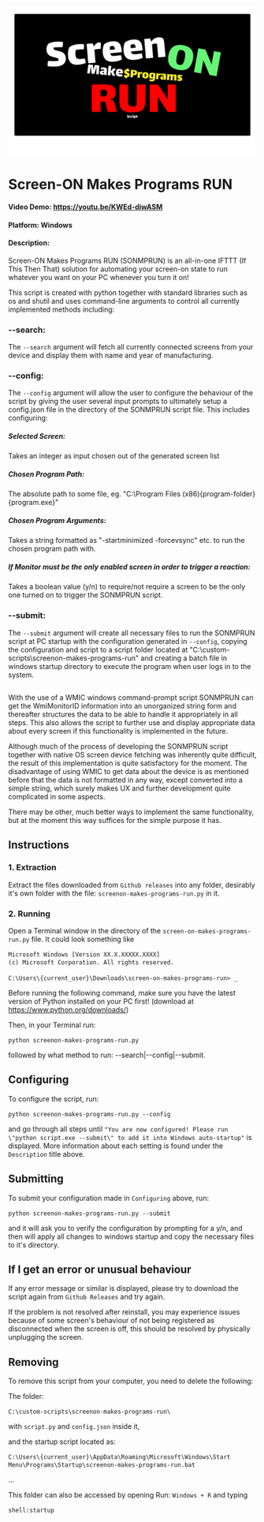 ![alt text](https://github.com/wootkennziz/cs50-final-project/blob/main/logo.png?raw=true)

# Screen-ON Makes Programs RUN

#### Video Demo: https://youtu.be/KWEd-diwASM

#### Platform: Windows

#### Description:

Screen-ON Makes Programs RUN (SONMPRUN) is an all-in-one IFTTT (If This Then That) solution for automating your screen-on state to run whatever you want on your PC whenever you turn it on!

This script is created with python together with standard libraries such as os and shutil and uses command-line arguments to control all currently implemented methods including:

### --search:

The `--search` argument will fetch all currently connected screens from your device and display them with name and year of manufacturing.

### --config:

The `--config` argument will allow the user to configure the behaviour of the script by giving the user several input prompts to ultimately setup a config.json file in the directory of the SONMPRUN script file. This includes configuring:

##### Selected Screen:

Takes an integer as input chosen out of the generated screen list

##### Chosen Program Path:

The absolute path to some file, eg. "C:\Program Files (x86)\{program-folder}\{program.exe}"

##### Chosen Program Arguments:

Takes a string formatted as "-startminimized -forcevsync" etc. to run the chosen program path with.

##### If Monitor must be the only enabled screen in order to trigger a reaction:

Takes a boolean value (y/n) to require/not require a screen to be the only one turned on to trigger the SONMPRUN script.

### --submit:

The `--submit` argument will create all necessary files to run the SONMPRUN script at PC startup with the configuration generated in `--config`, copying the configuration and script to a script folder located at "C:\custom-scripts\screenon-makes-programs-run" and creating a batch file in windows startup directory to execute the program when user logs in to the system.

##

With the use of a WMIC windows command-prompt script SONMPRUN can get the WmiMonitorID information into an unorganized string form and thereafter structures the data to be able to handle it appropriately in all steps. This also allows the script to further use and display appropriate data about every screen if this functionality is implemented in the future.

Although much of the process of developing the SONMPRUN script together with native OS screen device fetching was inherently quite difficult, the result of this implementation is quite satisfactory for the moment. The disadvantage of using WMIC to get data about the device is as mentioned before that the data is not formatted in any way, except converted into a simple string, which surely makes UX and further development quite complicated in some aspects.

There may be other, much better ways to implement the same functionality, but at the moment this way suffices for the simple purpose it has.

## Instructions

### 1. Extraction

Extract the files downloaded from `Github releases` into any folder, desirably it's own folder with the file: `screenon-makes-programs-run.py` in it.

### 2. Running

Open a Terminal window in the directory of the `screen-on-makes-programs-run.py` file. It could look something like

    Microsoft Windows [Version XX.X.XXXXX.XXXX]
    (c) Microsoft Corporation. All rights reserved.

    C:\Users\{current_user}\Downloads\screen-on-makes-programs-run> _

Before running the following command, make sure you have the latest version of Python installed on your PC first! (download at https://www.python.org/downloads/)

Then, in your Terminal run:

    python screenon-makes-programs-run.py

followed by what method to run: --search|--config|--submit.

## Configuring

To configure the script, run:

    python screenon-makes-programs-run.py --config

and go through all steps until `"You are now configured! Please run \"python script.exe --submit\" to add it into Windows auto-startup"` is displayed. More information about each setting is found under the `Description` title above.

## Submitting

To submit your configuration made in `Configuring` above, run:

    python screenon-makes-programs-run.py --submit

and it will ask you to verify the configuration by prompting for a y/n, and then will apply all changes to windows startup and copy the necessary files to it's directory.

## If I get an error or unusual behaviour

If any error message or similar is displayed, please try to download the script again from `Github Releases` and try again.

If the problem is not resolved after reinstall, you may experience issues because of some screen's behaviour of not being registered as disconnected when the screen is off, this should be resolved by physically unplugging the screen.

## Removing

To remove this script from your computer, you need to delete the following:

The folder:

    C:\custom-scripts\screenon-makes-programs-run\

with `script.py` and `config.json` inside it,

and the startup script located as:

    C:\Users\{current_user}\AppData\Roaming\Microsoft\Windows\Start Menu\Programs\Startup\screenon-makes-programs-run.bat

...

This folder can also be accessed by opening Run: `Windows + R` and typing

    shell:startup
